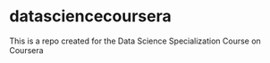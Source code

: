 datasciencecoursera
===================

This is a repo created for the Data Science Specialization Course on Coursera
